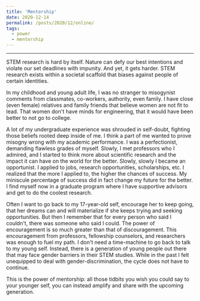 ```yaml
---
title: 'Mentorship'
date: 2020-12-14
permalink: /posts/2020/12/online/
tags:
  - power
  - mentorship
---
```


------

STEM research is hard by itself. Nature can defy our best intentions and violate our set deadlines with impunity. And yet, it gets harder. STEM research exists within a societal scaffold that biases against people of certain identities. 

In my childhood and young adult life, I was no stranger to misogynist comments from classmates, co-workers, authority, even family. I have close (even female) relatives and family friends that believe women are not fit to lead. That women
don't have minds for engineering, that it would have been better to not go to college.  

A lot of my undergraduate experience was shrouded in self-doubt, fighting those beliefs rooted deep inside of me. I think a part of me wanted to prove misogny wrong with my academic performance. I was a perfectionist, demanding flawless grades of myself. Slowly, I met
professors who I admired, and I started to think more about scientific research and the impact it can have on the world for the better. Slowly, slowly I became an opportunist. I applied to jobs, research opportunities, scholarships, etc. 
I realized that the more I applied to, the higher the chances of success. My miniscule percentage of success did in fact change my future for the better. I find myself now in a graduate program where I have supportive advisors and get to do the coolest research.

Often I want to go back to my 17-year-old self, encourage her to keep going, that her dreams can and will materialize if she keeps trying and seeking opportunities. But then I remember that for every person who said I couldn't, there was someone who said I could. 
The power of encouragement is so much greater than that of discouragement. This encouragement from professors, fellowship counselors, and researchers was enough to fuel my path. I don't need a time-machine to go back to talk to my young self. 
Instead, there is a generation of young people out there that may face gender barriers in their STEM studies. While in the past I felt unequipped to deal with gender-discrimination, the cycle does not have to continue. 

This is the power of mentorship: all those tidbits you wish you could say to your younger self, you can instead amplify and share with the upcoming generation.  
